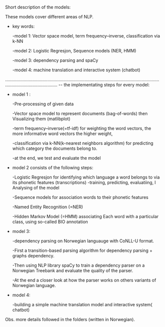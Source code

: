 Short description of the models:


These models cover different areas of NLP.

- key words:

  -model 1:  Vector space model, term frequency–inverse, classification via k-NN

  -model 2: Logistic Regresjon, Sequence models (NER, HMM)

  -model 3: dependency parsing and spaCy

  -model 4:  machine translation  and  interactive system (chatbot)


......................................................................................................................................................................
-- the implementating steps for every model:

- model 1 :

  -Pre-processing of given data
  
  -Vector space model to represent documents (bag-of-words) then  Visualizing them (matlibplot) 
  
  -term frequency–inverse(=tf-idf) for weighting the word vectors, the more informative word vectors the higher weight, 
  
  -classification via k-NN(k-nearest neighbors algorithm) for predicting which category the documents belong to. 
  
  -at the end, we test and  evaluate the model
  
 


- model 2 consists of the following steps:

  -Logistic Regresjon for identifying which language a word belongs to via its phonetic features (transcriptions) 
    -training, predicting, evaluatiing, l Analysing of the model

  -Sequence models for association words to their phonetic features
  
    -Named Entity Recognition (=NER)
    
    -Hidden Markov Model (=HMM) associating Each word with a particular class, 
      using so-called BIO annotation

     
- model 3:

  -dependency parsing on Norwegian languauge with  CoNLL-U format.

  -First a transition-based parsing algorithm for dependency parsing + graphs dependency.

  -Then using NLP library spaCy to train a dependency parser on a Norwegian Treebank and evaluate the quality of the parser.

  -At the end a closer look at how the parser works on others variants of Norwegian language.
  

- model 4:

  -building a simple machine translation model and  interactive system( chatbot)
 

 Obs. more details followed  in the folders (written in Norwegian).
 
